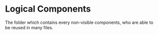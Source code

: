 #  Logical Components

The folder which contains every non-visible components, who are able to be reused in many files.
